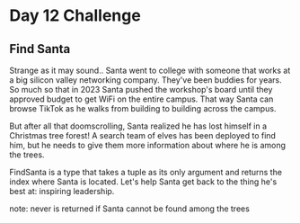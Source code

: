# Day 12 Challenge

## Find Santa

Strange as it may sound.. Santa went to college with someone that works at a big silicon valley networking company. They've been buddies for years. So much so that in 2023 Santa pushed the workshop's board until they approved budget to get WiFi on the entire campus. That way Santa can browse TikTok as he walks from building to building across the campus.

But after all that doomscrolling, Santa realized he has lost himself in a Christmas tree forest! A search team of elves has been deployed to find him, but he needs to give them more information about where he is among the trees.

FindSanta is a type that takes a tuple as its only argument and returns the index where Santa is located. Let's help Santa get back to the thing he's best at: inspiring leadership.

note: never is returned if Santa cannot be found among the trees
